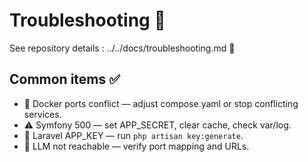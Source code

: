 # Troubleshooting 🛟

See repository details : ../../docs/troubleshooting.md 🔗

## Common items ✅
- 🐳 Docker ports conflict — adjust compose.yaml or stop conflicting services.
- ⚠️ Symfony 500 — set APP_SECRET, clear cache, check var/log.
- 🔑 Laravel APP_KEY — run `php artisan key:generate`.
- 🔌 LLM not reachable — verify port mapping and URLs.
